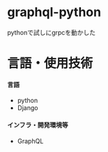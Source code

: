 # graphql-python
pythonで試しにgrpcを動かした

# 言語・使用技術
#### 言語
- python
- Django

#### インフラ・開発環境等
- GraphQL

